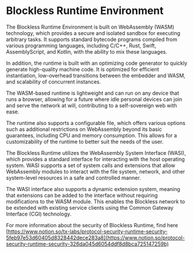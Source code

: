 # Blockless Runtime Environment

The Blockless Runtime Environment is built on WebAssembly (WASM) technology, which provides a secure and isolated sandbox for executing arbitrary tasks. It supports standard bytecode programs compiled from various programming languages, including C/C++, Rust, Swift, AssemblyScript, and Kotlin, with the ability to mix these languages. 

In addition, the runtime is built with an optimizing code generator to quickly generate high-quality machine code. It is optimized for efficient instantiation, low-overhead transitions between the embedder and WASM, and scalability of concurrent instances.

The WASM-based runtime is lightweight and can run on any device that runs a browser, allowing for a future where idle personal devices can join and serve the network at will, contributing to a self-sovereign web with ease.

The runtime also supports a configurable file, which offers various options such as additional restrictions on WebAssembly beyond its basic guarantees, including CPU and memory consumption. This allows for a customizability of the runtime to better suit the needs of the user.

The Blockless Runtime utilizes the WebAssembly System Interface (WASI), which provides a standard interface for interacting with the host operating system. WASI supports a set of system calls and extensions that allow WebAssembly modules to interact with the file system, network, and other system-level resources in a safe and controlled manner.

The WASI interface also supports a dynamic extension system, meaning that extensions can be added to the interface without requiring modifications to the WASM module. This enables the Blockless network to be extended with existing service clients using the Common Gateway Interface (CGI) technology.

For more information about the security of Blockless Runtime, find here [https://www.notion.so/tx-labs/protocol-security-runtime-security-5feb97e53d60405d8328442dece283a8](https://www.notion.so/protocol-security-runtime-security-326da045d6054ddf8d8bca725147259b)